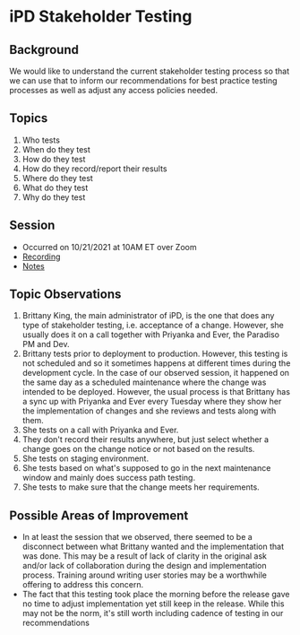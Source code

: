 # iPD Stakeholder Testing

## Background

We would like to understand the current stakeholder testing process so that we can use that to inform our recommendations for best practice testing processes as well as adjust any access policies needed.

## Topics

1. Who tests
1. When do they test
1. How do they test
1. How do they record/report their results
1. Where do they test
1. What do they test
1. Why do they test

## Session

- Occurred on 10/21/2021 at 10AM ET over Zoom
- [Recording](https://drive.google.com/drive/folders/1Vw8Zo83OwKWS_l4qhFK56sSnbgMDMf5P?usp=sharing)
- [Notes](https://docs.google.com/document/d/1Do2-kp71xNE4ALPoMQU7O1mRB39xoBdqWDbFcDT1DAU/edit?usp=sharing)

## Topic Observations

1. Brittany King, the main administrator of iPD, is the one that does any type of stakeholder testing, i.e. acceptance of a change. However, she usually does it on a call together with Priyanka and Ever, the Paradiso PM and Dev.
1. Brittany tests prior to deployment to production. However, this testing is not scheduled and so it sometimes happens at different times during the development cycle. In the case of our observed session, it happened on the same day as a scheduled maintenance where the change was intended to be deployed. However, the usual process is that Brittany has a sync up with Priyanka and Ever every Tuesday where they show her the implementation of changes and she reviews and tests along with them.
1. She tests on a call with Priyanka and Ever.
1. They don't record their results anywhere, but just select whether a change goes on the change notice or not based on the results.
1. She tests on staging environment.
1. She tests based on what's supposed to go in the next maintenance window and mainly does success path testing.
1. She tests to make sure that the change meets her requirements.

## Possible Areas of Improvement

- In at least the session that we observed, there seemed to be a disconnect between what Brittany wanted and the implementation that was done. This may be a result of lack of clarity in the original ask and/or lack of collaboration during the design and implementation process. Training around writing user stories may be a worthwhile offering to address this concern.
- The fact that this testing took place the morning before the release gave no time to adjust implementation yet still keep in the release. While this may not be the norm, it's still worth including cadence of testing in our recommendations
